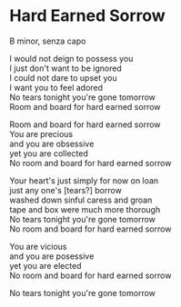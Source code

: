 # Hard Earned Sorrow
B minor, senza capo

I would not deign to possess you  
I just don't want to be ignored  
I could not dare to upset you  
I want you to feel adored  
No tears tonight you're gone tomorrow  
Room and board for hard earned sorrow  

Room and board for hard earned sorrow    
You are precious  
and you are obsessive  
yet you are collected  
No room and board for hard earned sorrow   

Your heart's just simply for now on loan  
just any one's [tears?] borrow  
washed down sinful caress and groan  
tape and box were much more thorough  
No tears tonight you're gone tomorrow  
No room and board for hard earned sorrow  

You are vicious  
and you are posessive  
yet you are elected  
No room and board for hard earned sorrow  

No tears tonight you're gone tomorrow  

